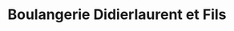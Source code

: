 ---
title: "Boulangerie Didierlaurent et Fils"
url: /gerardmer/boulangerie-didierlaurent-et-fils/
shop: Bäckerei
---